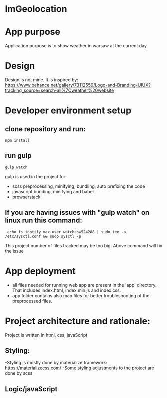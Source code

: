 # ImGeolocation

# App purpose

Application purpose is to show weather in warsaw at the current day.

# Design

Design is not mine. It is inspired by:
https://www.behance.net/gallery/73112559/Logo-and-Branding-UIUX?tracking_source=search-all%7Cweather%20website

# Developer environment setup

## clone repository and run:

```
npm install
```

## run gulp

```
gulp watch
```

gulp is used in the project for:

- scss preprocessing, minifying, bundling, auto prefixing the code
- javascript bunding, minifying and babel
- browserstack

## If you are having issues with "gulp watch" on linux run this command:

```
 echo fs.inotify.max_user_watches=524288 | sudo tee -a /etc/sysctl.conf && sudo sysctl -p
```

This project number of files tracked may be too big. Above command will fix the issue

# App deployment

- all files needed for running web app are present in the 'app' directory. That includes index.html, index.min.js and index.css.
- app folder contains also map files for better troubleshooting of the preprocessed files.

# Project architecture and rationale:

Project is written in html, css, javaScript

## Styling:

-Styling is mostly done by materialize framework:
https://materializecss.com/
-Some styling adjustments to the project are done by scss

## Logic/javaScript

